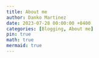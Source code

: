 ```yaml
---
title: About me
author: Danko Martinez
date: 2023-07-28 00:00:00 +0400
categories: [Blogging, About me]
pin: true
math: true
mermaid: true
---
```

